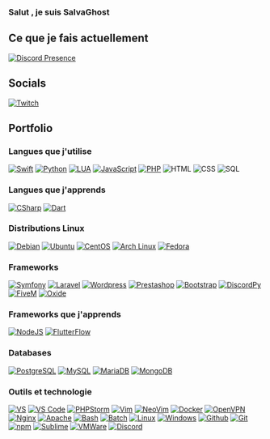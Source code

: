 ### Salut , je suis SalvaGhost

## Ce que je fais actuellement

[![Discord Presence](https://lanyard.cnrad.dev/api/1177723018538127390)](https://discord.com/users/1177723018538127390)

## Socials
[![Twitch](https://img.shields.io/badge/-Twitch-141414?style=flat&logo=twitch)](https://www.twitch.tv/salvaghost_/)

## Portfolio

### Langues que j'utilise
[![Swift](https://img.shields.io/badge/-Swift-141414?style=flat&logo=swift)](https://developer.apple.com/documentation/swift/)
[![Python](https://img.shields.io/badge/-Python-141414?style=flat&logo=python)](https://www.python.org/)
[![LUA](https://img.shields.io/badge/-LUA-141414?style=flat&logo=lua)](https://www.lua.org/)
[![JavaScript](https://img.shields.io/badge/-JavaScript-141414?style=flat&logo=javascript)](https://www.javascript.com/)
[![PHP](https://img.shields.io/badge/-PHP-141414?style=flat&logo=PHP)](https://www.php.net/)
![HTML](https://img.shields.io/badge/-HTML-141414?style=flat&logo=html5)
![CSS](https://img.shields.io/badge/-CSS-141414?style=flat&logo=css3)
![SQL](https://img.shields.io/badge/-SQL-141414?style=flat&logo=mysql&logoColor=FFFFFF)

### Langues que j'apprends
[![CSharp](https://img.shields.io/badge/-C%23-141414?style=flat&logo=csharp)](https://docs.microsoft.com/en-us/dotnet/csharp/)
[![Dart](https://img.shields.io/badge/-Dart-141414?style=flat&logo=dart)]([https://docs.microsoft.com/en-us/dotnet/csharp/](https://dart.dev/))

### Distributions Linux
[![Debian](https://img.shields.io/badge/-Debian-141414?style=flat&logo=debian)](https://www.debian.org/)
[![Ubuntu](https://img.shields.io/badge/-Ubuntu-141414?style=flat&logo=ubuntu)](https://ubuntu.com/)
[![CentOS](https://img.shields.io/badge/-CentOS-141414?style=flat&logo=centos)](https://www.centos.org/)
[![Arch Linux](https://img.shields.io/badge/-Arch-141414?style=flat&logo=archlinux)](https://archlinux.org/)
[![Fedora](https://img.shields.io/badge/-Fedora-141414?style=flat&logo=fedora)](https://getfedora.org/)

### Frameworks
[![Symfony](https://img.shields.io/badge/-Symfony-141414?style=flat&logo=Symfony)](https://symfony.com)
[![Laravel](https://img.shields.io/badge/-Laravel-141414?style=flat&logo=Laravel)](https://laravel.com)
[![Wordpress](https://img.shields.io/badge/-Wordpress-141414?style=flat&logo=wordpress)](https://wordpress.com)
[![Prestashop](https://img.shields.io/badge/-Prestashop-141414?style=flat&logo=prestashop)](https://prestashop.com)
[![Bootstrap](https://img.shields.io/badge/-Bootstrap-141414?style=flat&logo=bootstrap)](https://getbootstrap.com/)
[![DiscordPy](https://img.shields.io/badge/-DiscordPY-141414?style=flat&logo=Python)](https://discord.com)
[![FiveM](https://img.shields.io/badge/-FiveM-141414?style=flat&logo=FiveM)](https://github.com/citizenfx/fivem)
[![Oxide](https://img.shields.io/badge/-Oxide-141414?style=flat&logo=Oxygen)](https://github.com/OxideMod)

### Frameworks que j'apprends
[![NodeJS](https://img.shields.io/badge/-NodeJS-141414?style=flat&logo=Node.js)](https://nodejs.org/en/docs/)
[![FlutterFlow](https://img.shields.io/badge/-FlutterFlow-141414?style=flat&logo=Flutter)](https://flutter.dev/)

### Databases
[![PostgreSQL](https://img.shields.io/badge/-PostgreSQL-141414?style=flat&logo=postgresql&logoColor=FFFFFF)](https://www.postgresql.org/)
[![MySQL](https://img.shields.io/badge/-MySQL-141414?style=flat&logo=mysql&logoColor=FFFFFF)](https://www.mysql.com/)
[![MariaDB](https://img.shields.io/badge/-MariaDB-141414?style=flat&logo=mariadb&logoColor=FFFFFF)](https://mariadb.org/)
[![MongoDB](https://img.shields.io/badge/-MongoDB-141414?style=flat&logo=mongodb)](https://www.mongodb.com/)

### Outils et technologie
[![VS](https://img.shields.io/badge/-Visual%20Studio-141414?style=flat&logo=visual-studio-code&logoColor=7303fc)](https://visualstudio.microsoft.com/es/)
[![VS Code](https://img.shields.io/badge/-Visual%20Studio%20Code-141414?style=flat&logo=visual-studio-code&logoColor=007ACC)](https://code.visualstudio.com/)
[![PHPStorm](https://img.shields.io/badge/-PHPStorm-141414?style=flat&logo=phpstorm)](https://www.jetbrains.com/es-es/phpstorm/)
[![Vim](https://img.shields.io/badge/-Vim-141414?style=flat&logo=vim)](https://vim.org)
[![NeoVim](https://img.shields.io/badge/-NeoVim-141414?style=flat&logo=neovim)](https://neovim.io)
[![Docker](https://img.shields.io/badge/-Docker-141414?style=flat&logo=docker)](https://docker.com)
[![OpenVPN](https://img.shields.io/badge/-OpenVPN-141414?style=flat&logo=OpenVPN)](https://openvpn.net)
[![Nginx](https://img.shields.io/badge/-Nginx-141414?style=flat&logo=nginx)](https://nginx.org/)
[![Apache](https://img.shields.io/badge/-Apache-141414?style=flat&logo=apache)](https://apache.org/)
[![Bash](https://img.shields.io/badge/-Bash-141414?style=flat&logo=gnubash)](https://www.gnu.org/software/bash/)
[![Batch](https://img.shields.io/badge/-Batch-141414?style=flat&logo=windows%20terminal)](https://azure.microsoft.com/es-es/products/batch)
[![Linux](https://img.shields.io/badge/-Linux-141414?style=flat&logo=linux)](https://www.linux.org/)
[![Windows](https://img.shields.io/badge/-Windows-141414?style=flat&logo=windows)](https://www.microsoft.com/en-us/windows/)
[![Github](https://img.shields.io/badge/-Github-141414?style=flat&logo=github)](https://github.com)
[![Git](https://img.shields.io/badge/-Git-141414?style=flat&logo=git)](https://git-scm.com/)
[![npm](https://img.shields.io/badge/-npm-141414?style=flat&logo=npm)](https://www.npmjs.com/)
[![Sublime](https://img.shields.io/badge/-Sublime-141414?style=flat&logo=sublimetext)](https://www.sublimetext.com/)
[![VMWare](https://img.shields.io/badge/-VMware-141414?style=flat&logo=vmware&logoColor=white)](https://www.vmware.com/es.html)
[![Discord](https://img.shields.io/badge/-Discord-141414?style=flat&logo=discord&logoColor=white)](https://discord.com)
